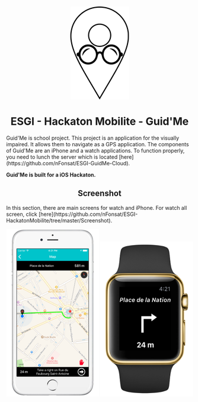 <p align="center">
  <img src="https://github.com/nFonsat/ESGI-HackatonMobilite/blob/master/Screenshot/Icon.png" alt="Icon"/>
</p>
<h1 align="center">ESGI - Hackaton Mobilite - Guid'Me</h1>
Guid'Me is school project. This project is an application for the visually impaired. It allows them to navigate as a GPS application. The components of Guid'Me are an iPhone and a watch applications. To function properly, you need to lunch the server which is located [here](https://github.com/nFonsat/ESGI-GuidMe-Cloud).

**Guid'Me is built for a iOS Hackaton.**

<h2 align="center">Screenshot</h2>
In this section, there are main screens for watch and iPhone. For watch all screen, click [here](https://github.com/nFonsat/ESGI-HackatonMobilite/tree/master/Screenshot).
<p align="center">
<img src="https://github.com/nFonsat/ESGI-HackatonMobilite/blob/master/Screenshot/iphone/navigation_map_page_2.png" width="250" alt="Image of iPhone">

<img src="https://github.com/nFonsat/ESGI-HackatonMobilite/blob/master/Screenshot/watch/navigation_watch.png" width="250" alt="Image of Watch">
</p>
